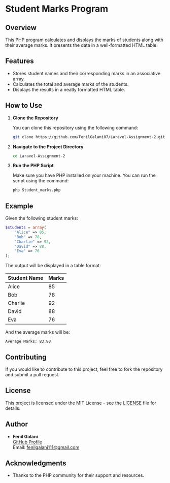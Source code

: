 # Student Marks Program

## Overview

This PHP program calculates and displays the marks of students along with their average marks. It presents the data in a well-formatted HTML table.

## Features

- Stores student names and their corresponding marks in an associative array.
- Calculates the total and average marks of the students.
- Displays the results in a neatly formatted HTML table.

## How to Use

1. **Clone the Repository**

   You can clone this repository using the following command:

   ```bash
   git clone https://github.com/FenilGalani07/Laravel-Assignment-2.git
   ```

2. **Navigate to the Project Directory**

   ```bash
   cd Laravel-Assignment-2
   ```

3. **Run the PHP Script**

   Make sure you have PHP installed on your machine. You can run the script using the command:

   ```bash
   php Student_marks.php
   ```



## Example

Given the following student marks:

```php
$students = array(
    "Alice" => 85,
    "Bob" => 78,
    "Charlie" => 92,
    "David" => 88,
    "Eva" => 76
);
```

The output will be displayed in a table format:

| Student Name | Marks |
|--------------|-------|
| Alice        | 85    |
| Bob          | 78    |
| Charlie      | 92    |
| David        | 88    |
| Eva          | 76    |

And the average marks will be:

```
Average Marks: 83.80
```

## Contributing

If you would like to contribute to this project, feel free to fork the repository and submit a pull request.

## License

This project is licensed under the MIT License - see the [LICENSE](LICENSE) file for details.

## Author

- **Fenil Galani**  
  [GitHub Profile](https://github.com/FenilGalani07)  
  Email: fenilgalani111@gmail.com

## Acknowledgments

- Thanks to the PHP community for their support and resources.
```
